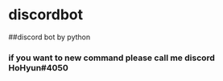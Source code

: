 # discordbot
##discord bot by python
### if you want to new command please call me discord HoHyun#4050
